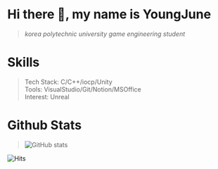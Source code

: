 <h1 class="code-line" data-line-start=0 data-line-end=1 ><a id="Hi_there__my_name_is_YoungJune_0"></a>Hi there 👋, my name is YoungJune</h1>
<blockquote>
<p class="has-line-data" data-line-start="1" data-line-end="2"><em>korea polytechnic university game engineering student</em></p>
</blockquote>
<h1 class="code-line" data-line-start=3 data-line-end=4 ><a id="Skills_3"></a>Skills</h1>
<blockquote>
<p class="has-line-data" data-line-start="4" data-line-end="7">Tech Stack: C/C++/iocp/Unity<br>
Tools: VisualStudio/Git/Notion/MSOffice<br>
Interest: Unreal</p>
</blockquote>
<h1 class="code-line" data-line-start=8 data-line-end=9 ><a id="Github_Stats_8"></a>Github Stats</h1>
<blockquote>
<p class="has-line-data" data-line-start="9" data-line-end="10"><img src="https://github-readme-stats.vercel.app/api?username=rladudwns4643&amp;show_icons=true" alt="GitHub stats"></p>
</blockquote>
<p class="has-line-data" data-line-start="11" data-line-end="12"><img src="https://hits.seeyoufarm.com/api/count/incr/badge.svg?url=https%3A%2F%2Fgithub.com%2Frladudwns4643%2Frladudwns4643&amp;count_bg=%2379C83D&amp;title_bg=%23555555&amp;icon=&amp;icon_color=%23E7E7E7&amp;title=hits&amp;edge_flat=false" alt="Hits"></p>
